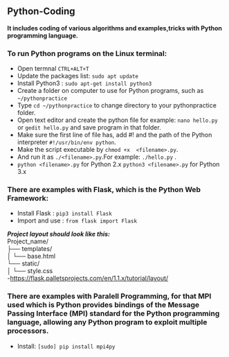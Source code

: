 ## Python-Coding
**It includes coding of various algorithms and examples,tricks with Python programming language.**

### To run Python programs on the Linux terminal:
- Open termnal `CTRL+ALT+T`
- Update the packages list: `sudo apt update`
- Install Python3 : `sudo apt-get install python3`
- Create a folder on computer to use for Python programs, such as `~/pythonpractice`
- Type `cd ~/pythonpractice` to change directory to your pythonpractice folder.
- Open text editor and create the python file for example: `nano hello.py` or `gedit hello.py` and save program in that folder.
- Make sure the first line of file has, add #! and the path of the Python interpreter `#!/usr/bin/env python`.
- Make the script executable by `chmod +x  <filename>.py`.
- And run it as `./<filename>.py`.For example: `./hello.py` . 
- `python <filename>.py` for Python 2.x  `python3 <filename>.py` for Python 3.x


### There are examples with Flask, which is the Python Web Framework:
- Install Flask : `pip3 install Flask`
- Import and use : `from flask import Flask`

***Project layout should look like this:*** <br/>
Project_name/ <br/>
├── templates/<br/>
│   └── base.html<br/>
└── static/<br/>
│    └── style.css     
-https://flask.palletsprojects.com/en/1.1.x/tutorial/layout/

### There are examples with Paralell Programming, for that MPI used which is Python provides bindings of the Message Passing Interface (MPI) standard for the Python programming language, allowing any Python program to exploit multiple processors.
- Install: `[sudo] pip install mpi4py` 
